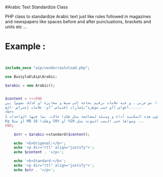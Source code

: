 #Arabic Text Standardize Class

PHP class to standardize Arabic text just like rules followed in magazines and newspapers like spaces before and after punctuations, brackets and units etc ...


# Example :

```php


include_once "aip/vendor/autoload.php";

use Buzzylab\Aip\Arabic;

$arabic = new Arabic();


$content = <<<END
هذا نص عربي ، و فيه علامات ترقيم بحاجة إلى ضبط و معايرة !و كذلك نصوص( بين
أقواس )أو حتى مؤطرة"بإشارات إقتباس "أو- علامات إعتراض -الخ......
<br>
لذا ستكون هذه المكتبة أداة و وسيلة لمعالجة مثل هكذا حالات، بما فيها الواحدات 1
Kg أو مثلا MB 16 وسواها حتى النسب المؤية مثل 20% أو %50 وهكذا ...
END;

    $str = $arabic->standard($content);

    echo '<b>Origenal:</b>';
    echo '<p dir="rtl" align="justify">';
    echo $content . '</p>';

    echo '<b>Standard:</b>';
    echo '<p dir="rtl" align="justify">';
    echo $str . '</p>';

```